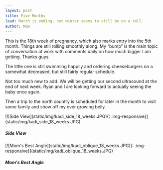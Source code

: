 ```yaml
---
layout: post
title: Five Months
lead: March is ending, but winter seems to still be on a roll.
author: Mom
---
```


This is the 18th week of pregnancy, which also marks entry into the 5th month. Things are still rolling smoothly along. My “bump” is the main topic of conversation at work with comments daily on how much bigger I am getting. Thanks guys.

The little one is still swimming happily and ordering cheeseburgers on a somewhat decreased, but still fairly regular schedule.

Not too much new to add. We will be getting our second ultrasound at the end of next week. Ryan and I are looking forward to actually seeing the baby once again.

Then a trip to the north country is scheduled for later in the month to visit some family and show off my ever growing belly.

<div class="row">

<div class="col-md-10 col-md-offset-1">
<div class="row">

<div class="col-md-3 thumbnail" markdown="1">
[![Side View](static/img/kadi_side_18_weeks.JPG){: .img-responsive}](static/img/kadi_side_18_weeks.JPG)

<div class="caption">
<h5>Side View</h5>
</div>
</div>

<div class="col-md-3 col-md-offset-1 thumbnail" markdown="1">
[![Mom's Best Angle](static/img/kadi_oblique_18_weeks.JPG){: .img-responsive}](static/img/kadi_oblique_18_weeks.JPG)

<div class="caption">
<h5>Mom's Best Angle</h5>
</div>
</div>

</div>
</div>

</div>

